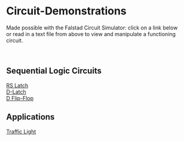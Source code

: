 <h1>Circuit-Demonstrations</h1>
<p>Made possible with the Falstad Circuit Simulator: click on a link below<br>
   or read in a text file from above to view and manipulate a functioning<br>
   circuit.
</p>
<br>
<h2>Sequential Logic Circuits</h2>
<a href="http://tinyurl.com/y7kt9vrk">RS Latch</a><br>
<a href="http://tinyurl.com/y9fwjvmf">D-Latch</a></br>
<a href="http://tinyurl.com/yd848o2k">D Flip-Flop</a><br>

<h2>Applications</h2>
<a href="http://tinyurl.com/yafq6o2s">Traffic Light</a>
